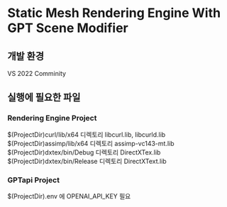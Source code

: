 # Static Mesh Rendering Engine With GPT Scene Modifier

## 개발 환경
VS 2022 Comminity
## 실행에 필요한 파일
### Rendering Engine Project
$(ProjectDir)curl/lib/x64 디렉토리 libcurl.lib, libcurld.lib
$(ProjectDir)assimp/lib/x64 디렉토리 assimp-vc143-mt.lib
$(ProjectDir)dxtex/bin/Debug 디렉토리 DirectXTex.lib
$(ProjectDir)dxtex/bin/Release 디렉토리 DirectXText.lib
### GPTapi Project
$(ProjectDir).env 에 OPENAI_API_KEY 필요
